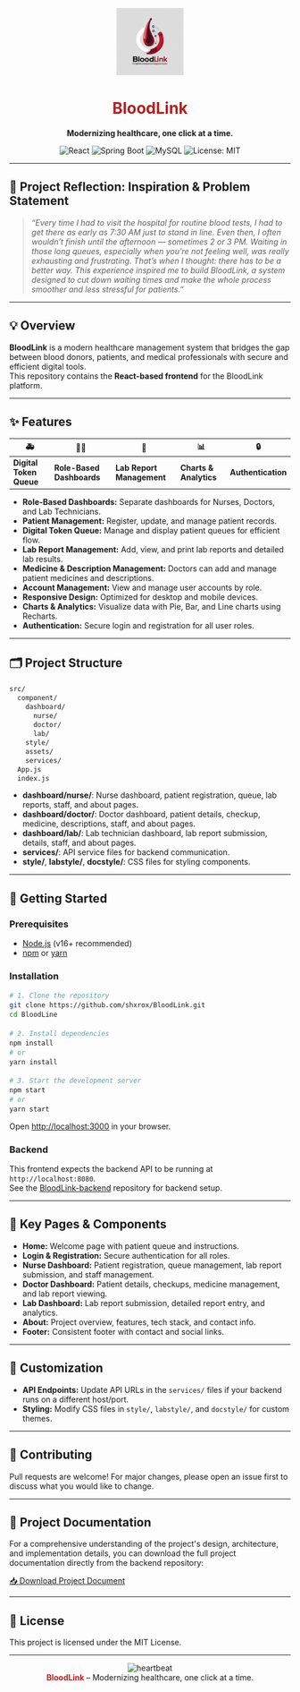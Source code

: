 <p align="center">
  <img src="BloodLine-Frontend/src/assets/logo.png" alt="BloodLink Logo" width="120" ;/>

</p>

<h1 align="center" style="color:#B22222;">BloodLink</h1>

<p align="center">
  <b>Modernizing healthcare, one click at a time.</b>
</p>

<p align="center">
  <img alt="React" src="https://img.shields.io/badge/React-18+-61DAFB?logo=react&logoColor=white" />
  <img alt="Spring Boot" src="https://img.shields.io/badge/Spring%20Boot-API-6DB33F?logo=springboot&logoColor=white" />
  <img alt="MySQL" src="https://img.shields.io/badge/MySQL-Database-4479A1?logo=mysql&logoColor=white" />
  <img alt="License: MIT" src="https://img.shields.io/badge/License-MIT-red.svg" />
</p>

---

## 🚩 Project Reflection: Inspiration & Problem Statement

> _“Every time I had to visit the hospital for routine blood tests, I had to get there as early as 7:30 AM just to stand in line. Even then, I often wouldn’t finish until the afternoon — sometimes 2 or 3 PM. Waiting in those long queues, especially when you’re not feeling well, was really exhausting and frustrating. That’s when I thought: there has to be a better way. This experience inspired me to build BloodLink, a system designed to cut down waiting times and make the whole process smoother and less stressful for patients.”_

---

## 💡 Overview

**BloodLink** is a modern healthcare management system that bridges the gap between blood donors, patients, and medical professionals with secure and efficient digital tools.  
This repository contains the **React-based frontend** for the BloodLink platform.

---

## ✨ Features

<div align="center">

| 🚑 | 🧑‍⚕️ | 🧪 | 📊 | 🔒 |
|----|-------|-----|-----|-----|
| **Digital Token Queue** | **Role-Based Dashboards** | **Lab Report Management** | **Charts & Analytics** | **Authentication** |

</div>

- **Role-Based Dashboards:** Separate dashboards for Nurses, Doctors, and Lab Technicians.
- **Patient Management:** Register, update, and manage patient records.
- **Digital Token Queue:** Manage and display patient queues for efficient flow.
- **Lab Report Management:** Add, view, and print lab reports and detailed lab results.
- **Medicine & Description Management:** Doctors can add and manage patient medicines and descriptions.
- **Account Management:** View and manage user accounts by role.
- **Responsive Design:** Optimized for desktop and mobile devices.
- **Charts & Analytics:** Visualize data with Pie, Bar, and Line charts using Recharts.
- **Authentication:** Secure login and registration for all user roles.

---

## 🗂️ Project Structure

```plaintext
src/
  component/
    dashboard/
      nurse/
      doctor/
      lab/
    style/
    assets/
    services/
  App.js
  index.js
```

- **dashboard/nurse/**: Nurse dashboard, patient registration, queue, lab reports, staff, and about pages.
- **dashboard/doctor/**: Doctor dashboard, patient details, checkup, medicine, descriptions, staff, and about pages.
- **dashboard/lab/**: Lab technician dashboard, lab report submission, details, staff, and about pages.
- **services/**: API service files for backend communication.
- **style/**, **labstyle/**, **docstyle/**: CSS files for styling components.

---

## 🚀 Getting Started

### Prerequisites

- [Node.js](https://nodejs.org/) (v16+ recommended)
- [npm](https://www.npmjs.com/) or [yarn](https://yarnpkg.com/)

### Installation

```bash
# 1. Clone the repository
git clone https://github.com/shxrox/BloodLink.git
cd BloodLine

# 2. Install dependencies
npm install
# or
yarn install

# 3. Start the development server
npm start
# or
yarn start
```

Open [http://localhost:3000](http://localhost:3000) in your browser.

### Backend

This frontend expects the backend API to be running at `http://localhost:8080`.  
See the [BloodLink-backend](../BloodLink-backend) repository for backend setup.

---

## 🧩 Key Pages & Components

- **Home:** Welcome page with patient queue and instructions.
- **Login & Registration:** Secure authentication for all roles.
- **Nurse Dashboard:** Patient registration, queue management, lab report submission, and staff management.
- **Doctor Dashboard:** Patient details, checkups, medicine management, and lab report viewing.
- **Lab Dashboard:** Lab report submission, detailed report entry, and analytics.
- **About:** Project overview, features, tech stack, and contact info.
- **Footer:** Consistent footer with contact and social links.

---

## 🎨 Customization

- **API Endpoints:** Update API URLs in the `services/` files if your backend runs on a different host/port.
- **Styling:** Modify CSS files in `style/`, `labstyle/`, and `docstyle/` for custom themes.

---

## 🤝 Contributing

Pull requests are welcome! For major changes, please open an issue first to discuss what you would like to change.

---

## 📄 Project Documentation

For a comprehensive understanding of the project's design, architecture, and implementation details, you can download the full project documentation directly from the backend repository:

[📥 Download Project Document](/DocumentAboutProject/ProjectDetails.docx)

---

## 📝 License

This project is licensed under the MIT License.

---

<p align="center">
  <img src="https://user-images.githubusercontent.com/25181517/183869728-89c6b1a2-3a3e-4b3c-8d5c-3e2b6b6a5c8f.gif" width="120" alt="heartbeat" /><br>
  <b style="color:#B22222;">BloodLink</b> – Modernizing healthcare, one click at a time.
</p>

